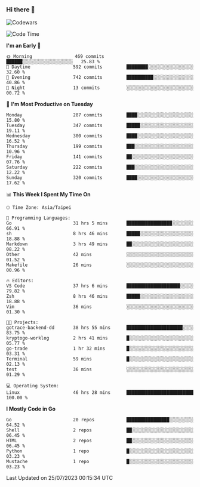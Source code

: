 ### Hi there 👋

![Codewars](https://www.codewars.com/users/omegaatt36/badges/small)

<!--START_SECTION:waka-->
![Code Time](http://img.shields.io/badge/Code%20Time-1%2C344%20hrs%2014%20mins-blue)

**I'm an Early 🐤** 

```text
🌞 Morning                469 commits         ██████░░░░░░░░░░░░░░░░░░░   25.83 % 
🌆 Daytime                592 commits         ████████░░░░░░░░░░░░░░░░░   32.60 % 
🌃 Evening                742 commits         ██████████░░░░░░░░░░░░░░░   40.86 % 
🌙 Night                  13 commits          ░░░░░░░░░░░░░░░░░░░░░░░░░   00.72 % 
```
📅 **I'm Most Productive on Tuesday** 

```text
Monday                   287 commits         ████░░░░░░░░░░░░░░░░░░░░░   15.80 % 
Tuesday                  347 commits         █████░░░░░░░░░░░░░░░░░░░░   19.11 % 
Wednesday                300 commits         ████░░░░░░░░░░░░░░░░░░░░░   16.52 % 
Thursday                 199 commits         ███░░░░░░░░░░░░░░░░░░░░░░   10.96 % 
Friday                   141 commits         ██░░░░░░░░░░░░░░░░░░░░░░░   07.76 % 
Saturday                 222 commits         ███░░░░░░░░░░░░░░░░░░░░░░   12.22 % 
Sunday                   320 commits         ████░░░░░░░░░░░░░░░░░░░░░   17.62 % 
```


📊 **This Week I Spent My Time On** 

```text
🕑︎ Time Zone: Asia/Taipei

💬 Programming Languages: 
Go                       31 hrs 5 mins       █████████████████░░░░░░░░   66.91 % 
sh                       8 hrs 46 mins       █████░░░░░░░░░░░░░░░░░░░░   18.88 % 
Markdown                 3 hrs 49 mins       ██░░░░░░░░░░░░░░░░░░░░░░░   08.22 % 
Other                    42 mins             ░░░░░░░░░░░░░░░░░░░░░░░░░   01.52 % 
Makefile                 26 mins             ░░░░░░░░░░░░░░░░░░░░░░░░░   00.96 % 

🔥 Editors: 
VS Code                  37 hrs 6 mins       ████████████████████░░░░░   79.82 % 
Zsh                      8 hrs 46 mins       █████░░░░░░░░░░░░░░░░░░░░   18.88 % 
Vim                      36 mins             ░░░░░░░░░░░░░░░░░░░░░░░░░   01.30 % 

🐱‍💻 Projects: 
gotrace-backend-dd       38 hrs 55 mins      █████████████████████░░░░   83.75 % 
kryptogo-worklog         2 hrs 41 mins       █░░░░░░░░░░░░░░░░░░░░░░░░   05.77 % 
go-trade                 1 hr 32 mins        █░░░░░░░░░░░░░░░░░░░░░░░░   03.31 % 
Terminal                 59 mins             █░░░░░░░░░░░░░░░░░░░░░░░░   02.13 % 
test                     36 mins             ░░░░░░░░░░░░░░░░░░░░░░░░░   01.29 % 

💻 Operating System: 
Linux                    46 hrs 28 mins      █████████████████████████   100.00 % 
```

**I Mostly Code in Go** 

```text
Go                       20 repos            ████████████████░░░░░░░░░   64.52 % 
Shell                    2 repos             ██░░░░░░░░░░░░░░░░░░░░░░░   06.45 % 
HTML                     2 repos             ██░░░░░░░░░░░░░░░░░░░░░░░   06.45 % 
Python                   1 repo              █░░░░░░░░░░░░░░░░░░░░░░░░   03.23 % 
Mustache                 1 repo              █░░░░░░░░░░░░░░░░░░░░░░░░   03.23 % 
```




 Last Updated on 25/07/2023 00:15:34 UTC
<!--END_SECTION:waka-->

<!--
**omegaatt36/omegaatt36** is a ✨ _special_ ✨ repository because its `README.md` (this file) appears on your GitHub profile.

Here are some ideas to get you started:

- 🔭 I’m currently working on ...
- 🌱 I’m currently learning ...
- 👯 I’m looking to collaborate on ...
- 🤔 I’m looking for help with ...
- 💬 Ask me about ...
- 📫 How to reach me: ...
- 😄 Pronouns: ...
- ⚡ Fun fact: ...
-->

